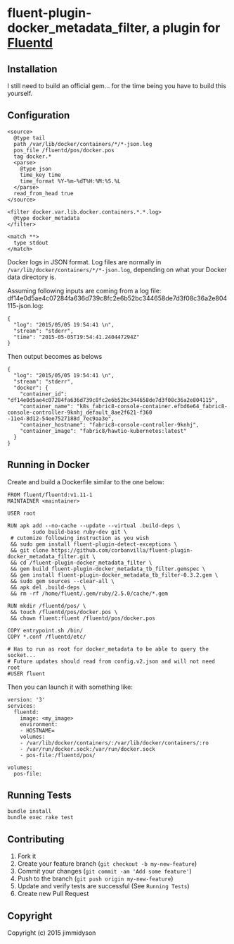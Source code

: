 # fluent-plugin-docker_metadata_filter, a plugin for [Fluentd](http://fluentd.org)

## Installation

I still need to build an official gem... for the time being you have to build this yourself.

## Configuration
```
<source>
  @type tail
  path /var/lib/docker/containers/*/*-json.log
  pos_file /fluentd/pos/docker.pos
  tag docker.*
  <parse>
    @type json
    time_key time
    time_format %Y-%m-%dT%H:%M:%S.%L
  </parse>
  read_from_head true
</source>

<filter docker.var.lib.docker.containers.*.*.log>
  @type docker_metadata
</filter>

<match **>
  type stdout
</match>
```

Docker logs in JSON format. Log files are normally in
`/var/lib/docker/containers/*/*-json.log`, depending on what your Docker
data directory is.

Assuming following inputs are coming from a log file:
df14e0d5ae4c07284fa636d739c8fc2e6b52bc344658de7d3f08c36a2e804115-json.log:
```
{
  "log": "2015/05/05 19:54:41 \n",
  "stream": "stderr",
  "time": "2015-05-05T19:54:41.240447294Z"
}
```

Then output becomes as belows
```
{
  "log": "2015/05/05 19:54:41 \n",
  "stream": "stderr",
  "docker": {
    "container_id": "df14e0d5ae4c07284fa636d739c8fc2e6b52bc344658de7d3f08c36a2e804115",
    "container_name": "k8s_fabric8-console-container.efbd6e64_fabric8-console-controller-9knhj_default_8ae2f621-f360
-11e4-8d12-54ee7527188d_7ec9aa3e",
    "container_hostname": "fabric8-console-controller-9knhj",
    "container_image": "fabric8/hawtio-kubernetes:latest"
  }
}
```
## Running in Docker
Create and build a Dockerfile similar to the one below:
```
FROM fluent/fluentd:v1.11-1
MAINTAINER <maintainer>

USER root

RUN apk add --no-cache --update --virtual .build-deps \
        sudo build-base ruby-dev git \
 # cutomize following instruction as you wish
 && sudo gem install fluent-plugin-detect-exceptions \
 && git clone https://github.com/corbanvilla/fluent-plugin-docker_metadata_filter.git \
 && cd /fluent-plugin-docker_metadata_filter \
 && gem build fluent-plugin-docker_metadata_tb_filter.gemspec \
 && gem install fluent-plugin-docker_metadata_tb_filter-0.3.2.gem \
 && sudo gem sources --clear-all \
 && apk del .build-deps \
 && rm -rf /home/fluent/.gem/ruby/2.5.0/cache/*.gem

RUN mkdir /fluentd/pos/ \
 && touch /fluentd/pos/docker.pos \
 && chown fluent:fluent /fluentd/pos/docker.pos

COPY entrypoint.sh /bin/
COPY *.conf /fluentd/etc/

# Has to run as root for docker_metadata to be able to query the socket...
# Future updates should read from config.v2.json and will not need root
#USER fluent
```

Then you can launch it with something like:

```
version: '3'
services:
  fluentd:
    image: <my_image>
    environment:
    - HOSTNAME=
    volumes:
    - /var/lib/docker/containers/:/var/lib/docker/containers/:ro
    - /var/run/docker.sock:/var/run/docker.sock
    - pos-file:/fluentd/pos/

volumes:
  pos-file:
```

## Running Tests
```
bundle install
bundle exec rake test
```
## Contributing

1. Fork it
2. Create your feature branch (`git checkout -b my-new-feature`)
3. Commit your changes (`git commit -am 'Add some feature'`)
4. Push to the branch (`git push origin my-new-feature`)
5. Update and verify tests are successful (See `Running Tests`)
6. Create new Pull Request

## Copyright
  Copyright (c) 2015 jimmidyson
